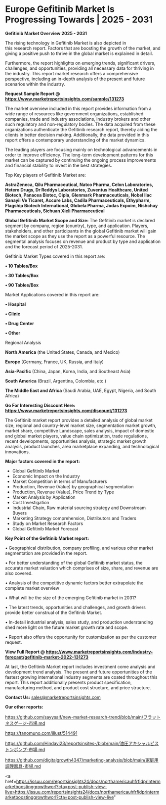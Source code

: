 # Europe Gefitinib Market Is Progressing Towards | 2025 - 2031

<Strong> Gefitinib Market Overview 2025 - 2031</strong>

The rising technology in Gefitinib Market is also depicted in this research report. Factors that are boosting the growth of the market, and giving a positive push to thrive in the global market is explained in detail.

Furthermore, the report highlights on emerging trends, significant drivers, challenges, and opportunities, providing all necessary data for thriving in the industry. This report market research offers a comprehensive perspective, including an in-depth analysis of the present and future scenarios within the industry.

<strong>Request Sample Report @ <a href=https://www.marketreportsinsights.com/sample/131273>https://www.marketreportsinsights.com/sample/131273</a></strong>

The market overview included in this report provides information from a wide range of resources like government organizations, established companies, trade and industry associations, industry brokers and other such regulatory and non-regulatory bodies. The data acquired from these organizations authenticate the Gefitinib research report, thereby aiding the clients in better decision making. Additionally, the data provided in this report offers a contemporary understanding of the market dynamics.

The leading players are focusing mainly on technological advancements in order to improve efficiency. The long-term development patterns for this market can be captured by continuing the ongoing process improvements and financial stability to invest in the best strategies.

Top Key players of Gefitinib Market are:

<strong>AstraZeneca, Qilu Pharmaceutical, Natco Pharma, Celon Laboratories, Hetero Drugs, Dr Reddys Laboratories, Zuventus Healthcare, United Biotech, Panacea Biotec, Cipla, Glenmark Pharmaceuticals, Nobel Ilac Sanayii Ve Ticaret, Accure Labs, Cadila Pharmaceuticals, Ethypharm, Flagship Biotech International, Globela Pharma, Jodas Expoim, Nishchay Pharmaceuticals, Sichuan Xieli Pharmaceutical</strong>

<strong><b>Global Gefitinib Market Scope and Size:</b></strong>
The Gefitinib market is declared segment by company, region (country), type, and application. Players, stakeholders, and other participants in the global Gefitinib market will gain the market scope as they use the report as a powerful resource. The segmental analysis focuses on revenue and product by type and application and the forecast period of 2025-2031.

Gefitinib Market Types covered in this report are:

<strong>• 10 Tables/Box

• 30 Tables/Box

• 90 Tables/Box</strong>

Market Applications covered in this report are:

<strong>• Hospital

• Clinic

• Drug Center

• Other</strong> 

Regional Analysis

<strong>North America</strong> (the United States, Canada, and Mexico)

<strong>Europe</strong> (Germany, France, UK, Russia, and Italy)

<strong>Asia-Pacific</strong> (China, Japan, Korea, India, and Southeast Asia)

<strong>South America</strong> (Brazil, Argentina, Colombia, etc.)

<strong>The Middle East and Africa</strong> (Saudi Arabia, UAE, Egypt, Nigeria, and South Africa)

<strong>Go For Interesting Discount Here: <a href=https://www.marketreportsinsights.com/discount/131273>https://www.marketreportsinsights.com/discount/131273</a></strong>

The Gefitinib market report provides a detailed analysis of global market size, regional and country-level market size, segmentation market growth, market share, competitive Landscape, sales analysis, impact of domestic and global market players, value chain optimization, trade regulations, recent developments, opportunities analysis, strategic market growth analysis, product launches, area marketplace expanding, and technological innovations.

<strong><b>Major factors covered in the report:</b></strong>
<ul>
  <li>Global Gefitinib Market </li>
  <li>Economic Impact on the Industry</li>
  <li>Market Competition in terms of Manufacturers</li>
  <li>Production, Revenue (Value) by geographical segmentation</li>
  <li>Production, Revenue (Value), Price Trend by Type</li>
  <li>Market Analysis by Application</li>
  <li>Cost Investigation</li>
  <li>Industrial Chain, Raw material sourcing strategy and Downstream Buyers</li>
  <li>Marketing Strategy comprehension, Distributors and Traders</li>
  <li>Study on Market Research Factors</li>
  <li>Global Gefitinib Market Forecast</li>
</ul>

<strong><b>Key Point of the Gefitinib Market report:</b></strong>

• Geographical distribution, company profiling, and various other market segmentation are provided in the report.

• For better understanding of the global Gefitinib market status, the accurate market valuation which comprises of size, share, and revenue are also covered.

• Analysis of the competitive dynamic factors better extrapolate the complete market overview

• What will be the size of the emerging Gefitinib market in 2031?

• The latest trends, opportunities and challenges, and growth drivers provide better construal of the Gefitinib Market.

• In-detail industrial analysis, sales study, and production understanding shed more light on the future market growth rate and scope.

• Report also offers the opportunity for customization as per the customer request.

<strong><b>View Full Report @ <a href=https://www.marketreportsinsights.com/industry-forecast/gefitinib-market-2022-131273>https://www.marketreportsinsights.com/industry-forecast/gefitinib-market-2022-131273</a></b></strong>


At last, the Gefitinib Market report includes investment come analysis and development trend analysis. The present and future opportunities of the fastest growing international industry segments are coated throughout this report. This report additionally presents product specification, manufacturing method, and product cost structure, and price structure.

<strong>Contact Us:</strong>
sales@marketreportsinsights.com

<strong>Our other reports:</strong>

<a href=https://github.com/sayysaif/new-market-research-trend/blob/main/フラットネスゲージ-市場.md>https://github.com/sayysaif/new-market-research-trend/blob/main/フラットネスゲージ-市場.md</a>

<a href=https://tanomuno.com/illust/514491>https://tanomuno.com/illust/514491</a>

<a href=https://github.com/Hindavi23/reportsinsites-/blob/main/油圧アキシャルピストンポンプ-市場.md>https://github.com/Hindavi23/reportsinsites-/blob/main/油圧アキシャルピストンポンプ-市場.md</a>

<a href=https://github.com/digitalgrowth4347/marketing-analysis/blob/main/家庭用調理器具-市場.md>https://github.com/digitalgrowth4347/marketing-analysis/blob/main/家庭用調理器具-市場.md</a>

<a href=https://issuu.com/reportsinsights24/docs/northamericauhfrfidprintermarketboostinggrowthworl?cta=post-publish-view-live>https://issuu.com/reportsinsights24/docs/northamericauhfrfidprintermarketboostinggrowthworl?cta=post-publish-view-live</a>"
